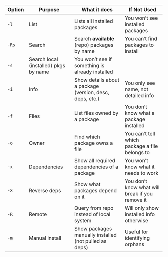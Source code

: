 | Option | Purpose                               | What it does                                             | If Not Used                                     |
| ------ | ------------------------------------- | -------------------------------------------------------- | ----------------------------------------------- |
| `-l`   | List                                  | Lists all installed packages                             | You won’t see installed packages                |
| `-Rs`  | Search                                | Search **available** (repo) packages by name             | You can’t find packages to install              |
| `-s`   | Search local (installed) pkgs by name | You won’t see if something is already installed          |                                                 |
| `-i`   | Info                                  | Show details about a package (version, desc, deps, etc.) | You only see name, not detailed info            |
| `-f`   | Files                                 | List files owned by a package                            | You don’t know what a package installed         |
| `-o`   | Owner                                 | Find which package owns a file                           | You can’t tell which package a file belongs to  |
| `-x`   | Dependencies                          | Show all required dependencies of a package              | You won’t know what it needs to work            |
| `-X`   | Reverse deps                          | Show what packages depend on it                          | You don’t know what will break if you remove it |
| `-R`   | Remote                                | Query from repo instead of local system                  | Will only show installed info otherwise         |
| `-m`   | Manual install                        | Show packages manually installed (not pulled as deps)    | Useful for identifying orphans                  |
